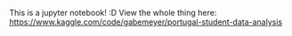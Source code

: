 This is a jupyter notebook! :D View the whole thing here: https://www.kaggle.com/code/gabemeyer/portugal-student-data-analysis
